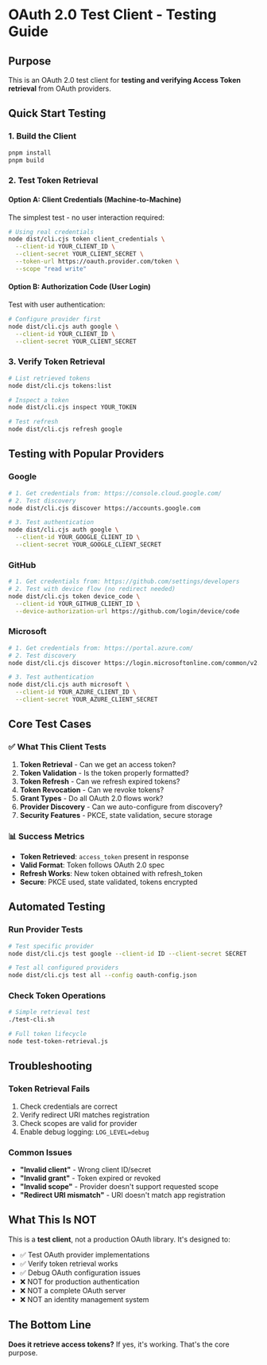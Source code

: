 # OAuth 2.0 Test Client - Testing Guide

## Purpose

This is an OAuth 2.0 test client for **testing and verifying Access Token retrieval** from OAuth providers.

## Quick Start Testing

### 1. Build the Client

```bash
pnpm install
pnpm build
```

### 2. Test Token Retrieval

#### Option A: Client Credentials (Machine-to-Machine)

The simplest test - no user interaction required:

```bash
# Using real credentials
node dist/cli.cjs token client_credentials \
  --client-id YOUR_CLIENT_ID \
  --client-secret YOUR_CLIENT_SECRET \
  --token-url https://oauth.provider.com/token \
  --scope "read write"
```

#### Option B: Authorization Code (User Login)

Test with user authentication:

```bash
# Configure provider first
node dist/cli.cjs auth google \
  --client-id YOUR_CLIENT_ID \
  --client-secret YOUR_CLIENT_SECRET
```

### 3. Verify Token Retrieval

```bash
# List retrieved tokens
node dist/cli.cjs tokens:list

# Inspect a token
node dist/cli.cjs inspect YOUR_TOKEN

# Test refresh
node dist/cli.cjs refresh google
```

## Testing with Popular Providers

### Google

```bash
# 1. Get credentials from: https://console.cloud.google.com/
# 2. Test discovery
node dist/cli.cjs discover https://accounts.google.com

# 3. Test authentication
node dist/cli.cjs auth google \
  --client-id YOUR_GOOGLE_CLIENT_ID \
  --client-secret YOUR_GOOGLE_CLIENT_SECRET
```

### GitHub

```bash
# 1. Get credentials from: https://github.com/settings/developers
# 2. Test with device flow (no redirect needed)
node dist/cli.cjs token device_code \
  --client-id YOUR_GITHUB_CLIENT_ID \
  --device-authorization-url https://github.com/login/device/code
```

### Microsoft

```bash
# 1. Get credentials from: https://portal.azure.com/
# 2. Test discovery
node dist/cli.cjs discover https://login.microsoftonline.com/common/v2.0

# 3. Test authentication
node dist/cli.cjs auth microsoft \
  --client-id YOUR_AZURE_CLIENT_ID \
  --client-secret YOUR_AZURE_CLIENT_SECRET
```

## Core Test Cases

### ✅ What This Client Tests

1. **Token Retrieval** - Can we get an access token?
2. **Token Validation** - Is the token properly formatted?
3. **Token Refresh** - Can we refresh expired tokens?
4. **Token Revocation** - Can we revoke tokens?
5. **Grant Types** - Do all OAuth 2.0 flows work?
6. **Provider Discovery** - Can we auto-configure from discovery?
7. **Security Features** - PKCE, state validation, secure storage

### 📊 Success Metrics

- **Token Retrieved**: `access_token` present in response
- **Valid Format**: Token follows OAuth 2.0 spec
- **Refresh Works**: New token obtained with refresh_token
- **Secure**: PKCE used, state validated, tokens encrypted

## Automated Testing

### Run Provider Tests

```bash
# Test specific provider
node dist/cli.cjs test google --client-id ID --client-secret SECRET

# Test all configured providers
node dist/cli.cjs test all --config oauth-config.json
```

### Check Token Operations

```bash
# Simple retrieval test
./test-cli.sh

# Full token lifecycle
node test-token-retrieval.js
```

## Troubleshooting

### Token Retrieval Fails

1. Check credentials are correct
2. Verify redirect URI matches registration
3. Check scopes are valid for provider
4. Enable debug logging: `LOG_LEVEL=debug`

### Common Issues

- **"Invalid client"** - Wrong client ID/secret
- **"Invalid grant"** - Token expired or revoked
- **"Invalid scope"** - Provider doesn't support requested scope
- **"Redirect URI mismatch"** - URI doesn't match app registration

## What This Is NOT

This is a **test client**, not a production OAuth library. It's designed to:

- ✅ Test OAuth provider implementations
- ✅ Verify token retrieval works
- ✅ Debug OAuth configuration issues
- ❌ NOT for production authentication
- ❌ NOT a complete OAuth server
- ❌ NOT an identity management system

## The Bottom Line

**Does it retrieve access tokens?** If yes, it's working. That's the core purpose.
